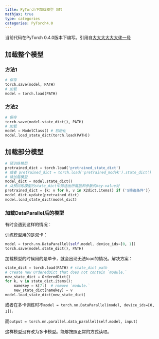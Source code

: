 ```yaml
---
title: PyTorch下加载模型（转）
mathjax: true
type: categories
categories: PyTorch4.0
---
```


当前代码在PyTorch 0.4.0版本下编写。引用自[大大大大大大佬一号](https://mengyangniu.github.io/deeplearning/2018/06/04/PyTorch-Load-Model/)

## 加载整个模型

### 方法1

```python
# 保存
torch.save(model, PATH)
# 加载
model = torch.load(PATH)
```

### 方法2

```python
# 保存
torch.save(model.state_dict(), PATH)
# 加载
model = ModelClass() # 初始化
model.load_state_dict(torch.load(PATH))
```

## 加载部分模型

```python
# 预训练模型
pretrained_dict = torch.load('pretrained_state_dict')
# 或者 pretrained_dict = torch.load('pretrained_modek').state_dict()
# 待加载模型
model_dict = model.state_dict() 
# 从预训练模型的state_dict中筛选出所需层和参数的key-value对
pretrained_dict = {k: v for k, v in X2dict.items() if ('$筛选条件')}
model_dict.update(pretrained_dict)
model.load_state_dict(model_dict)
```

### 加载DataParallel后的模型

有时会遇到这样的情况：

训练模型用的是双卡：

```python
model = torch.nn.DataParallel(self.model, device_ids=[0, 1])
torch.save(model.state_dict(), PATH)
```

加载模型的时候用的是单卡，就会出现无法load的情况。解决方案：

```python
state_dict = torch.load(PATH) # state_dict path
# create new OrderedDict that does not contain `module.`
new_state_dict = OrderedDict()
for k, v in state_dict.items():
    namekey = k[7:]  # remove `module.`
    new_state_dict[namekey] = v
model.load_state_dict(new_state_dict)
```

或者在多卡训练时不`model = torch.nn.DataParallel(model, device_ids=[0, 1])`，

而`output = torch.nn.parallel.data_parallel(self.model, input)`

这样模型没有改为多卡模型。能够按照正常的方式读取。